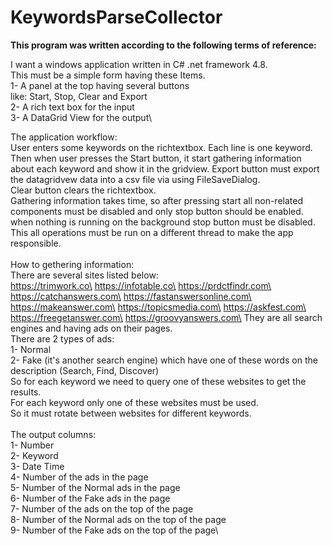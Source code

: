 # KeywordsParseCollector

**This program was written according to the following terms of reference:**

I want a windows application written in C# .net framework 4.8.\
This must be a simple form having these Items.\
1- A panel at the top having several buttons\
like: Start, Stop, Clear and Export\
2- A rich text box for the input\
3- A DataGrid View for the output\

The application workflow:\
User enters some keywords on the richtextbox. Each line is one keyword.\
Then when user presses the Start button, it start gathering information about each keyword and show it in the gridview. Export button must export the datagridvew data into a csv file via using FileSaveDialog.\
Clear button clears the richtextbox.\
Gathering information takes time, so after pressing start all non-related components must be disabled and only stop button should be enabled.\
when nothing is running on the background stop button must be disabled.\
This all operations must be run on a different thread to make the app responsible.\
\
How to gethering information:\
There are several sites listed below:\
https://trimwork.co\
https://infotable.co\
https://prdctfindr.com\
https://catchanswers.com\
https://fastanswersonline.com\
https://makeanswer.com\
https://topicsmedia.com\
https://askfest.com\
https://freegetanswer.com\
https://groovyanswers.com\
They are all search engines and having ads on their pages.\
There are 2 types of ads:\
1- Normal\
2- Fake (it's another search engine) which have one of these words on the description (Search, Find, Discover)\
So for each keyword we need to query one of these websites to get the results.\
For each keyword only one of these websites must be used.\
So it must rotate between websites for different keywords.\
\
The output columns:\
1- Number\
2- Keyword\
3- Date Time\
4- Number of the ads in the page\
5- Number of the Normal ads in the page\
6- Number of the Fake ads in the page\
7- Number of the ads on the top of the page\
8- Number of the Normal ads on the top of the page\
9- Number of the Fake ads on the top of the page\
